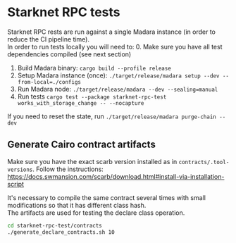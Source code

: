 # Starknet RPC tests

Starknet RPC rests are run against a single Madara instance (in order to reduce
the CI pipeline time).  
In order to run tests locally you will need to: 0. Make sure you have all test
dependencies compiled (see next section)

1. Build Madara binary: `cargo build --profile release`
2. Setup Madara instance (once):
   `./target/release/madara setup --dev --from-local=./configs`
3. Run Madara node: `./target/release/madara --dev --sealing=manual`
4. Run tests
   `cargo test --package starknet-rpc-test works_with_storage_change -- --nocapture`

If you need to reset the state, run `./target/release/madara purge-chain --dev`

## Generate Cairo contract artifacts

Make sure you have the exact scarb version installed as in
`contracts/.tool-versions`. Follow the instructions:
<https://docs.swmansion.com/scarb/download.html#install-via-installation-script>

It's necessary to compile the same contract several times with small
modifications so that it has different class hash.  
The artifacts are used for testing the declare class operation.

```sh
cd starknet-rpc-test/contracts
./generate_declare_contracts.sh 10
```
